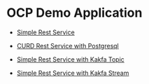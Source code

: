 # OCP Demo Application

- [Simple Rest Service](/ocp-demo-app/README.md)

- [CURD Rest Service with Postgresql](/ocp-demo-app-db/README.md)

- [Simple Rest Service with Kakfa Topic](/ocp-demo-app-kafka/README.md)

- [Simple Rest Service with Kakfa Stream](/ocp-demo-app-kafka-stream/README.md)


